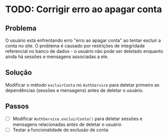 # TODO: Corrigir erro ao apagar conta

## Problema
O usuário está enfrentando erro "erro ao apagar conta" ao tentar excluir a conta no site. O problema é causado por restrições de integridade referencial no banco de dados - o usuário não pode ser deletado enquanto ainda há sessões e mensagens associadas a ele.

## Solução
Modificar o método `excluirConta` no `AuthService` para deletar primeiro as dependências (sessões e mensagens) antes de deletar o usuário.

## Passos
- [ ] Modificar `AuthService.excluirConta()` para deletar sessões e mensagens relacionadas antes de deletar o usuário
- [ ] Testar a funcionalidade de exclusão de conta
